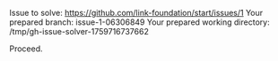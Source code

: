 Issue to solve: https://github.com/link-foundation/start/issues/1
Your prepared branch: issue-1-06306849
Your prepared working directory: /tmp/gh-issue-solver-1759716737662

Proceed.